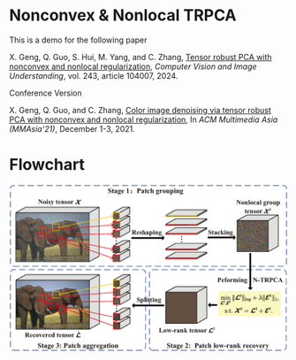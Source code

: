 # Nonconvex & Nonlocal TRPCA

This is a demo for the following paper

X. Geng, Q. Guo, S. Hui, M. Yang, and C. Zhang, [Tensor robust PCA with nonconvex and nonlocal regularization](https://www.sciencedirect.com/science/article/pii/S1077314224000882), *Computer Vision and Image Understanding*, vol. 243, article 104007, 2024.

Conference Version

X. Geng, Q. Guo, and C. Zhang, [Color image denoising via tensor robust PCA with nonconvex and nonlocal regularization](https://dl.acm.org/doi/10.1145/3469877.3493592), In *ACM Multimedia Asia (MMAsia'21)*, December 1-3, 2021. 



# Flowchart
![architecture](./flowchart2.png)
